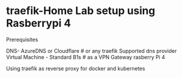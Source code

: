 # traefik-Home Lab setup using Rasberrypi 4
Prerequisites

DNS- AzureDNS or Cloudflare # or any traefik Supported dns provider
Virtual Machine - Standard B1s # as a VPN Gateway
rasberry Pi 4 

Using traefik as reverse proxy for docker and kubernetes
